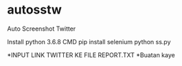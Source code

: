 # autosstw
Auto Screenshot Twitter

Install python 3.6.8
CMD
pip install selenium
python ss.py

*INPUT LINK TWITTER KE FILE REPORT.TXT
*Buatan kaye
